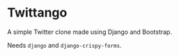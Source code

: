 # Twittango

A simple Twitter clone made using Django and Bootstrap.

Needs `django` and `django-crispy-forms`.
